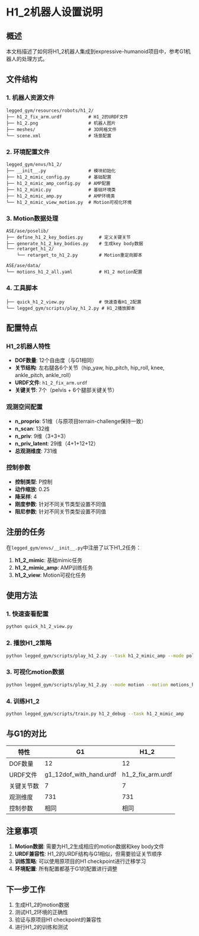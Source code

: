 # H1_2机器人设置说明

## 概述
本文档描述了如何将H1_2机器人集成到expressive-humanoid项目中，参考G1机器人的处理方式。

## 文件结构

### 1. 机器人资源文件
```
legged_gym/resources/robots/h1_2/
├── h1_2_fix_arm.urdf          # H1_2的URDF文件
├── h1_2.png                   # 机器人图片
├── meshes/                    # 3D网格文件
└── scene.xml                  # 场景配置
```

### 2. 环境配置文件
```
legged_gym/envs/h1_2/
├── __init__.py                # 模块初始化
├── h1_2_mimic_config.py       # 基础配置
├── h1_2_mimic_amp_config.py   # AMP配置
├── h1_2_mimic.py              # 基础环境类
├── h1_2_mimic_amp.py          # AMP环境类
└── h1_2_mimic_view_motion.py  # Motion可视化环境
```

### 3. Motion数据处理
```
ASE/ase/poselib/
├── define_h1_2_key_bodies.py      # 定义关键关节
├── generate_h1_2_key_bodies.py    # 生成key body数据
└── retarget_h1_2/
    └── retarget_to_h1_2.py        # Motion重定向脚本

ASE/ase/data/
└── motions_h1_2_all.yaml          # H1_2 motion配置
```

### 4. 工具脚本
```
├── quick_h1_2_view.py             # 快速查看H1_2配置
└── legged_gym/scripts/play_h1_2.py # H1_2播放脚本
```

## 配置特点

### H1_2机器人特性
- **DOF数量**: 12个自由度（与G1相同）
- **关节结构**: 左右腿各6个关节（hip_yaw, hip_pitch, hip_roll, knee, ankle_pitch, ankle_roll）
- **URDF文件**: `h1_2_fix_arm.urdf`
- **关键关节**: 7个（pelvis + 6个腿部关键关节）

### 观测空间配置
- **n_proprio**: 51维（与原项目terrain-challenge保持一致）
- **n_scan**: 132维
- **n_priv**: 9维（3+3+3）
- **n_priv_latent**: 29维（4+1+12+12）
- **总观测维度**: 731维

### 控制参数
- **控制类型**: P控制
- **动作缩放**: 0.25
- **降采样**: 4
- **刚度参数**: 针对不同关节类型设置不同值
- **阻尼参数**: 针对不同关节类型设置不同值

## 注册的任务

在`legged_gym/envs/__init__.py`中注册了以下H1_2任务：

1. **h1_2_mimic**: 基础mimic任务
2. **h1_2_mimic_amp**: AMP训练任务
3. **h1_2_view**: Motion可视化任务

## 使用方法

### 1. 快速查看配置
```bash
python quick_h1_2_view.py
```

### 2. 播放H1_2策略
```bash
python legged_gym/scripts/play_h1_2.py --task h1_2_mimic_amp --mode policy
```

### 3. 可视化motion数据
```bash
python legged_gym/scripts/play_h1_2.py --mode motion --motion motions_h1_2_all.yaml
```

### 4. 训练H1_2
```bash
python legged_gym/scripts/train.py h1_2_debug --task h1_2_mimic_amp
```

## 与G1的对比

| 特性 | G1 | H1_2 |
|------|----|----- |
| DOF数量 | 12 | 12 |
| URDF文件 | g1_12dof_with_hand.urdf | h1_2_fix_arm.urdf |
| 关键关节数 | 7 | 7 |
| 观测维度 | 731 | 731 |
| 控制参数 | 相同 | 相同 |

## 注意事项

1. **Motion数据**: 需要为H1_2生成相应的motion数据和key body文件
2. **URDF兼容性**: H1_2的URDF结构与G1相似，但需要验证关节顺序
3. **训练策略**: 可以使用原项目的H1 checkpoint进行迁移学习
4. **环境配置**: 所有配置都基于G1的配置进行调整

## 下一步工作

1. 生成H1_2的motion数据
2. 测试H1_2环境的正确性
3. 验证与原项目H1 checkpoint的兼容性
4. 进行H1_2的训练和测试